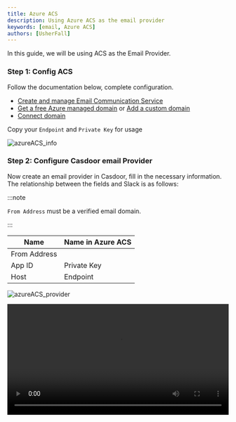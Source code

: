 ```yaml
---
title: Azure ACS
description: Using Azure ACS as the email provider
keywords: [email, Azure ACS]
authors: [UsherFall]
---
```


In this guide, we will be using ACS as the Email Provider.

### Step 1: Config ACS

Follow the documentation below, complete configuration.

- [Create and manage Email Communication Service](https://learn.microsoft.com/en-us/azure/communication-services/quickstarts/email/create-email-communication-resource)
- [Get a free Azure managed domain](https://learn.microsoft.com/en-us/azure/communication-services/quickstarts/email/add-azure-managed-domains) or [Add a custom domain](https://learn.microsoft.com/en-us/azure/communication-services/quickstarts/email/add-custom-verified-domains)
- [Connect domain](https://learn.microsoft.com/en-us/azure/communication-services/quickstarts/email/connect-email-communication-resource?pivots=azure-portal)

Copy your `Endpoint` and `Private Key` for usage

![azureACS_info](/img/providers/azureACS_info.png)

### Step 2: Configure Casdoor email Provider

Now create an email provider in Casdoor, fill in the necessary information. The relationship between the fields and Slack is as follows:

:::note

`From Address` must be a verified email domain.

:::

| Name         | Name in Azure ACS |
|--------------|-------------------|
| From Address |                   |
| App ID       | Private Key       |
| Host         | Endpoint          |

![azureACS_provider](/img/providers/azureACS_provider.png)

<video src="/video/provider/email/use_azureACS_as_email_provider.mp4" controls="controls" width="100%"></video>
